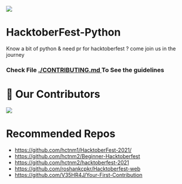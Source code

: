 ![](https://hacktoberfest.digitalocean.com/_nuxt/img/logo-hacktoberfest-full.f42e3b1.svg)
# HacktoberFest-Python
Know a bit of python &amp; need pr for hacktoberfest ? come join us in the journey 

### Check File <a href="./CONTRIBUTING.md">./CONTRIBUTING.md </a> To See the guidelines

# :handshake: Our Contributors
<a href="https://github.com/hctnm1/HacktoberFest-Python/graphs/contributors">
  <img src="https://contrib.rocks/image?repo=hctnm1/HacktoberFest-Python" />
</a>

# Recommended Repos

- https://github.com/hctnm1/HacktoberFest-2021/
- https://github.com/hctnm2/Beginner-Hacktoberfest
- https://github.com/hctnm2/hacktoberfest-2021
- https://github.com/roshankcpkr/Hacktoberfest-web
- https://github.com/V35HR4J/Your-First-Contribution
